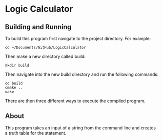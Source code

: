 # Logic Calculator

## Building and Running
To build this program first navigate to the project directory. For example:

```console
cd ~/Documents/GitHub/LogicCalculator
```

Then make a new directory called build:

```console
mkdir build
```

Then navigate into the new build directory and run the following commands:

```console
cd build
cmake ..
make
```

There are then three different ways to execute the compiled program.

## About

This program takes an input of a string from the command line and creates a truth table for the statement.